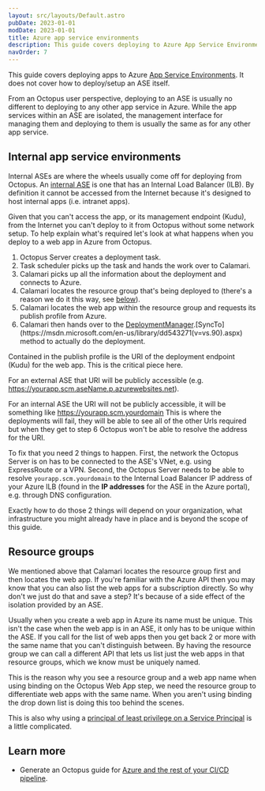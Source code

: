```yaml
---
layout: src/layouts/Default.astro
pubDate: 2023-01-01
modDate: 2023-01-01
title: Azure app service environments
description: This guide covers deploying to Azure App Service Environments.
navOrder: 7
---
```


This guide covers deploying apps to Azure [App Service Environments](https://docs.microsoft.com/en-au/azure/app-service/environment/intro). It does not cover how to deploy/setup an ASE itself.

From an Octopus user perspective, deploying to an ASE is usually no different to deploying to any other app service in Azure. While the app services within an ASE are isolated, the management interface for managing them and deploying to them is usually the same as for any other app service.

## Internal app service environments

Internal ASEs are where the wheels usually come off for deploying from Octopus. An [internal ASE](https://docs.microsoft.com/en-us/azure/app-service/environment/create-ilb-ase) is one that has an Internal Load Balancer (ILB). By definition it cannot be accessed from the Internet because it's designed to host internal apps (i.e. intranet apps).

Given that you can't access the app, or its management endpoint (Kudu), from the Internet you can't deploy to it from Octopus without some network setup. To help explain what's required let's look at what happens when you deploy to a web app in Azure from Octopus.

1. Octopus Server creates a deployment task.
2. Task scheduler picks up the task and hands the work over to Calamari.
3. Calamari picks up all the information about the deployment and connects to Azure.
4. Calamari locates the resource group that's being deployed to (there's a reason we do it this way, see [below](#resource_groups)).
5. Calamari locates the web app within the resource group and requests its publish profile from Azure.
6. Calamari then hands over to the [DeploymentManager](https://msdn.microsoft.com/en-us/library/microsoft.web.deployment.deploymentmanager(v=vs.90).aspx).[SyncTo](https://msdn.microsoft.com/en-us/library/dd543271(v=vs.90).aspx) method to actually do the deployment.

Contained in the publish profile is the URI of the deployment endpoint (Kudu) for the web app. This is the critical piece here.

For an external ASE that URI will be publicly accessible (e.g. https://yourapp.scm.aseName.p.azurewebsites.net).

For an internal ASE the URI will not be publicly accessible, it will be something like https://yourapp.scm.yourdomain  This is where the deployments will fail, they will be able to see all of the other Urls required but when they get to step 6 Octopus won't be able to resolve the address for the URI.

To fix that you need 2 things to happen. First, the network the Octopus Server is on has to be connected to the ASE's VNet, e.g. using ExpressRoute or a VPN. Second, the Octopus Server needs to be able to resolve `yourapp.scm.yourdomain` to the Internal Load Balancer IP address of your Azure ILB (found in the **IP addresses** for the ASE in the Azure portal), e.g. through DNS configuration.

Exactly how to do those 2 things will depend on your organization, what infrastructure you might already have in place and is beyond the scope of this guide.

## Resource groups

We mentioned above that Calamari locates the resource group first and then locates the web app. If you're familiar with the Azure API then you may know that you can also list the web apps for a subscription directly. So why don't we just do that and save a step? It's because of a side effect of the isolation provided by an ASE.

Usually when you create a web app in Azure its name must be unique. This isn't the case when the web app is in an ASE, it only has to be unique within the ASE. If you call for the list of web apps then you get back 2 or more with the same name that you can't distinguish between. By having the resource group we can call a different API that lets us list just the web apps in that resource groups, which we know must be uniquely named.

This is the reason why you see a resource group and a web app name when using binding on the Octopus Web App step, we need the resource group to differentiate web apps with the same name. When you aren't using binding the drop down list is doing this too behind the scenes.

This is also why using a [principal of least privilege on a Service Principal](/docs/infrastructure/accounts/azure/#note_on_lease_privilege) is a little complicated.

## Learn more

- Generate an Octopus guide for [Azure and the rest of your CI/CD pipeline](https://octopus.com/docs/guides?destination=Azure%20websites).

